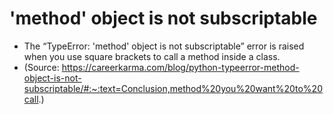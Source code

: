 # 'method' object is not subscriptable
 - The “TypeError: 'method' object is not subscriptable” error is raised when you use square brackets to call a method inside a class.
 - (Source: https://careerkarma.com/blog/python-typeerror-method-object-is-not-subscriptable/#:~:text=Conclusion,method%20you%20want%20to%20call.)
